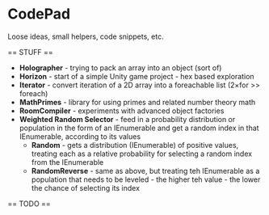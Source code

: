 # CodePad
Loose ideas, small helpers, code snippets, etc.

== STUFF ==
* **Holographer** - trying to pack an array into an object (sort of)
* **Horizon** - start of a simple Unity game project - hex based exploration
* **Iterator** - convert iteration of a 2D array into a foreachable list (2×for >> foreach)
* **MathPrimes** - library for using primes and related number theory math
* **RoomCompiler** - experiments with advanced object factories
* **Weighted Random Selector** - feed in a probability distribution or population in the form of an IEnumerable and get a random index in that IEnumerable, according to its values
  *  **Random** - gets a distribution (IEnumerable<double>) of positive values, treating each as a relative probability for selecting a random index from the IEnumerable
  * **RandomReverse** - same as above, but treating teh IEnumerable as a population that needs to be leveled - the higher teh value - the lower the chance of selecting its index

== TODO ==

